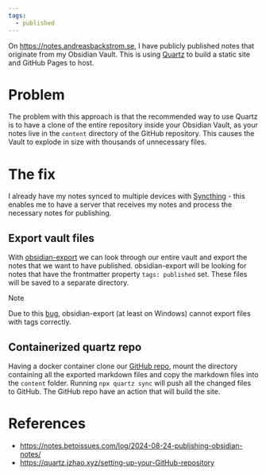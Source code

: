```yaml
---
tags:
  - published
---
```

On https://notes.andreasbackstrom.se, I have publicly published notes that originate from my Obsidian Vault.
This is using [Quartz](https://quartz.jzhao.xyz) to build a static site and GitHub Pages to host. 

# Problem
The problem with this approach is that the recommended way to use Quartz is to have a clone of the entire repository inside your Obsidian Vault, as your notes live in the `content` directory of the GitHub repository. This causes the Vault to explode in size with thousands of unnecessary files.


# The fix

I already have my notes synced to multiple devices with [Syncthing](https://syncthing.net/) - this enables me to have a server that receives my notes and process the necessary notes for publishing.

## Export vault files
With [obsidian-export](https://github.com/zoni/obsidian-export) we can look through our entire vault and export the notes that we want to have published. obsidian-export will be looking for notes that have the frontmatter property `tags: published` set.
These files will be saved to a separate directory.

> [!NOTE] 
> Due to this [bug](https://github.com/zoni/obsidian-export/issues/241), obsidian-export (at least on Windows) cannot export files with tags correctly. 

## Containerized quartz repo
Having a docker container clone our [GitHub repo](https://github.com/Mozzo1000/notes.andreasbackstrom.se), mount the directory containing all the exported markdown files and copy the markdown files into the `content` folder. Running `npx quartz sync` will push all the changed files to GitHub. The GitHub repo have an action that will build the site.

# References
* https://notes.betoissues.com/log/2024-08-24-publishing-obsidian-notes/
* https://quartz.jzhao.xyz/setting-up-your-GitHub-repository